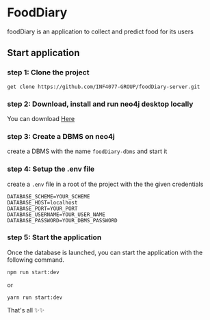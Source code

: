 # FoodDiary

foodDiary is an application to collect and predict food for its users

## Start application

### step 1: Clone the project

```
get clone https://github.com/INF4077-GROUP/foodDiary-server.git
```

### step 2: Download, install and run neo4j desktop locally

You can download [Here](https://neo4j.com/download/?ref=get-started-dropdown-cta)

### step 3: Create a DBMS on neo4j

create a DBMS with the name `foodDiary-dbms` and start it

### step 4: Setup the .env file

create a `.env` file in a root of the project with the the given credentials

```
DATABASE_SCHEME=YOUR_SCHEME
DATABASE_HOST=localhost
DATABASE_PORT=YOUR_PORT
DATABASE_USERNAME=YOUR_USER_NAME
DATABASE_PASSWORD=YOUR_DBMS_PASSWORD
```

### step 5: Start the application

Once the database is launched, you can start the application with the following command.

```
npm run start:dev
```

or

```
yarn run start:dev
```

That's all ✨✨
